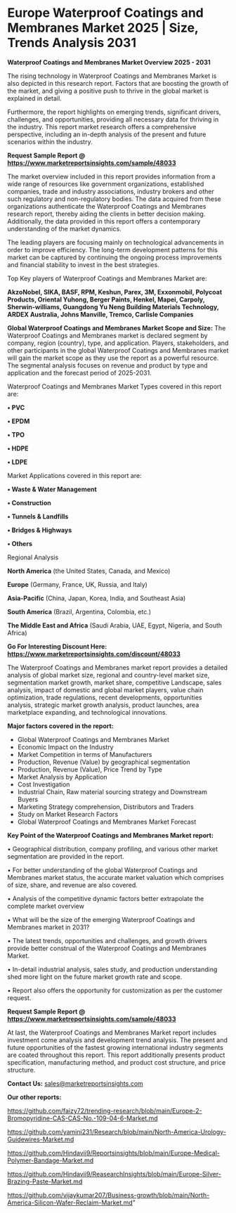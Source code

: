 # Europe Waterproof Coatings and Membranes Market 2025 | Size, Trends Analysis 2031

<Strong> Waterproof Coatings and Membranes Market Overview 2025 - 2031</strong>

The rising technology in Waterproof Coatings and Membranes Market is also depicted in this research report. Factors that are boosting the growth of the market, and giving a positive push to thrive in the global market is explained in detail.

Furthermore, the report highlights on emerging trends, significant drivers, challenges, and opportunities, providing all necessary data for thriving in the industry. This report market research offers a comprehensive perspective, including an in-depth analysis of the present and future scenarios within the industry.

<strong>Request Sample Report @ <a href=https://www.marketreportsinsights.com/sample/48033>https://www.marketreportsinsights.com/sample/48033</a></strong>

The market overview included in this report provides information from a wide range of resources like government organizations, established companies, trade and industry associations, industry brokers and other such regulatory and non-regulatory bodies. The data acquired from these organizations authenticate the Waterproof Coatings and Membranes research report, thereby aiding the clients in better decision making. Additionally, the data provided in this report offers a contemporary understanding of the market dynamics.

The leading players are focusing mainly on technological advancements in order to improve efficiency. The long-term development patterns for this market can be captured by continuing the ongoing process improvements and financial stability to invest in the best strategies.

Top Key players of Waterproof Coatings and Membranes Market are:

<strong>AkzoNobel, SIKA, BASF, RPM, Keshun, Parex, 3M, Exxonmobil, Polycoat Products, Oriental Yuhong, Berger Paints, Henkel, Mapei, Carpoly, Sherwin-williams, Guangdong Yu Neng Building Materials Technology, ARDEX Australia, Johns Manville, Tremco, Carlisle Companies</strong>

<strong><b>Global Waterproof Coatings and Membranes Market Scope and Size:</b></strong>
The Waterproof Coatings and Membranes market is declared segment by company, region (country), type, and application. Players, stakeholders, and other participants in the global Waterproof Coatings and Membranes market will gain the market scope as they use the report as a powerful resource. The segmental analysis focuses on revenue and product by type and application and the forecast period of 2025-2031.

Waterproof Coatings and Membranes Market Types covered in this report are:

<strong>•  PVC

•  EPDM

•  TPO

•  HDPE

•  LDPE</strong>

Market Applications covered in this report are:

<strong>•  Waste & Water Management

•  Construction

•  Tunnels & Landfills

•  Bridges & Highways

•  Others</strong> 

Regional Analysis

<strong>North America</strong> (the United States, Canada, and Mexico)

<strong>Europe</strong> (Germany, France, UK, Russia, and Italy)

<strong>Asia-Pacific</strong> (China, Japan, Korea, India, and Southeast Asia)

<strong>South America</strong> (Brazil, Argentina, Colombia, etc.)

<strong>The Middle East and Africa</strong> (Saudi Arabia, UAE, Egypt, Nigeria, and South Africa)

<strong>Go For Interesting Discount Here: <a href=https://www.marketreportsinsights.com/discount/48033>https://www.marketreportsinsights.com/discount/48033</a></strong>

The Waterproof Coatings and Membranes market report provides a detailed analysis of global market size, regional and country-level market size, segmentation market growth, market share, competitive Landscape, sales analysis, impact of domestic and global market players, value chain optimization, trade regulations, recent developments, opportunities analysis, strategic market growth analysis, product launches, area marketplace expanding, and technological innovations.

<strong><b>Major factors covered in the report:</b></strong>
<ul>
  <li>Global Waterproof Coatings and Membranes Market </li>
  <li>Economic Impact on the Industry</li>
  <li>Market Competition in terms of Manufacturers</li>
  <li>Production, Revenue (Value) by geographical segmentation</li>
  <li>Production, Revenue (Value), Price Trend by Type</li>
  <li>Market Analysis by Application</li>
  <li>Cost Investigation</li>
  <li>Industrial Chain, Raw material sourcing strategy and Downstream Buyers</li>
  <li>Marketing Strategy comprehension, Distributors and Traders</li>
  <li>Study on Market Research Factors</li>
  <li>Global Waterproof Coatings and Membranes Market Forecast</li>
</ul>

<strong><b>Key Point of the Waterproof Coatings and Membranes Market report:</b></strong>

• Geographical distribution, company profiling, and various other market segmentation are provided in the report.

• For better understanding of the global Waterproof Coatings and Membranes market status, the accurate market valuation which comprises of size, share, and revenue are also covered.

• Analysis of the competitive dynamic factors better extrapolate the complete market overview

• What will be the size of the emerging Waterproof Coatings and Membranes market in 2031?

• The latest trends, opportunities and challenges, and growth drivers provide better construal of the Waterproof Coatings and Membranes Market.

• In-detail industrial analysis, sales study, and production understanding shed more light on the future market growth rate and scope.

• Report also offers the opportunity for customization as per the customer request.

<strong>Request Sample Report @ <a href=https://www.marketreportsinsights.com/sample/48033>https://www.marketreportsinsights.com/sample/48033</a></strong>

At last, the Waterproof Coatings and Membranes Market report includes investment come analysis and development trend analysis. The present and future opportunities of the fastest growing international industry segments are coated throughout this report. This report additionally presents product specification, manufacturing method, and product cost structure, and price structure.

<strong>Contact Us:</strong>
sales@marketreportsinsights.com

<strong>Our other reports:</strong>

<a href=https://github.com/faizy72/trending-research/blob/main/Europe-2-Bromopyridine-CAS-CAS-No.-109-04-6-Market.md>https://github.com/faizy72/trending-research/blob/main/Europe-2-Bromopyridine-CAS-CAS-No.-109-04-6-Market.md</a>

<a href=https://github.com/yamini231/Research/blob/main/North-America-Urology-Guidewires-Market.md>https://github.com/yamini231/Research/blob/main/North-America-Urology-Guidewires-Market.md</a>

<a href=https://github.com/Hindavii9/Reportsinsights/blob/main/Europe-Medical-Polymer-Bandage-Market.md>https://github.com/Hindavii9/Reportsinsights/blob/main/Europe-Medical-Polymer-Bandage-Market.md</a>

<a href=https://github.com/Hindavii9/ReasearchInsights/blob/main/Europe-Silver-Brazing-Paste-Market.md>https://github.com/Hindavii9/ReasearchInsights/blob/main/Europe-Silver-Brazing-Paste-Market.md</a>

<a href=https://github.com/vijaykumar207/Business-growth/blob/main/North-America-Silicon-Wafer-Reclaim-Market.md>https://github.com/vijaykumar207/Business-growth/blob/main/North-America-Silicon-Wafer-Reclaim-Market.md</a>"
